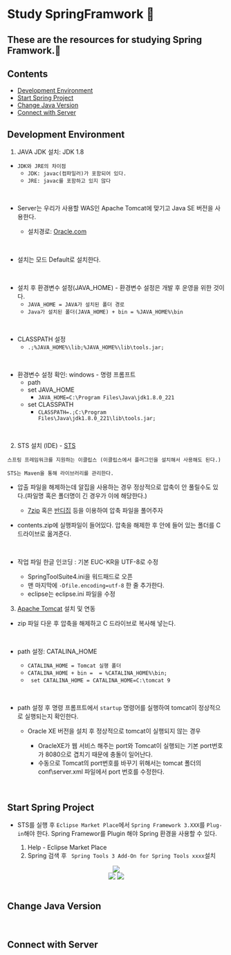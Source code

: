 # Study SpringFramwork :open_file_folder:

## These are the resources for studying Spring Framwork.:herb:

## Contents
* [Development Environment](##Development-Environment)
* [Start Spring Project](##Start-Spring-Project)
* [Change Java Version](##Change-Java-Version)
* [Connect with Server](##Connect-with-Server)

## Development Environment

1. JAVA JDK 설치: JDK 1.8
- `JDK와 JRE의 차이점`
  - `JDK: javac(컴파일러)가 포함되어 있다.`
  - `JRE: javac를 포함하고 있지 않다`

<br>

- Server는 우리가 사용할 WAS인 Apache Tomcat에 맞기고 Java SE 버전을 사용한다.

    - 설치경로: [Oracle.com](https://www.oracle.com/technetwork/java/javase/downloads/index.html)

</br>

- 설치는 모드 Default로 설치한다.

</br>

- 설치 후 환경변수 설정(JAVA_HOME) - 환경변수 설정은 개발 후 운영을 위한 것이다.
    - `JAVA_HOME = JAVA가 설치된 폴더 경로`
    - `Java가 설치된 폴더(JAVA_HOME) + bin = %JAVA_HOME%\bin`

</br>

- CLASSPATH 설정
  - `.;%JAVA_HOME%\lib;%JAVA_HOME%\lib\tools.jar;`

</br>

- 환경변수 설정 확인: windows - 명령 프롬프트
  - path
  - set JAVA_HOME
    - `JAVA_HOME=C:\Program Files\Java\jdk1.8.0_221`
  - set CLASSPATH
    - `CLASSPATH=.;C:\Program Files\Java\jdk1.8.0_221\lib\tools.jar;`

<br>

2. STS 설치 (IDE) - [STS](https://www.spring.io/tools)

`스프링 프레임워크를 지원하는 이클립스 (이클립스에서 플러그인을 설치해서 사용해도 된다.)`

`STS는 Maven을 통해 라이브러리를 관리한다.`

- 압출 파일을 해제하는데 알집을 사용하는 경우 정상적으로 압축이 안 풀릴수도 있다.(파일명 혹은 폴더명이 긴 경우가 이에 해당한다.)
  - [7zip](https://www.7-zip.org/) 혹은 [반디집](https://kr.bandisoft.com/bandizip/) 등을 이용하여 압축 파일을 풀어주자

- contents.zip에 실행파일이 들어있다. 압축을 해제한 후 안에 들어 있는 폴더를 C 드라이브로 옮겨준다.

</br>

- 작업 파일 한글 인코딩 : 기본 EUC-KR을 UTF-8로 수정

  - SpringToolSuite4.ini을 워드패드로 오픈
  - 맨 마지막에 `-Dfile.encoding=utf-8` 한 줄 추가한다.
  - eclipse는 eclipse.ini 파일을 수정

3. [Apache Tomcat](https://tomcat.apache.org/) 설치 및 연동
  - zip 파일 다운 후 압축을 해제하고 C 드라이브로 복사해 넣는다.

<br>

  - path 설정: CATALINA_HOME

    - `CATALINA_HOME = Tomcat 실행 폴더`
    - `CATALINA_HOME + bin =  = %CATALINA_HOME%\bin;`
    - ` set CATALINA_HOME = CATALINA_HOME=C:\tomcat 9`

<br>

  - path 설정 후 명령 프롬프트에서 `startup` 명령어를 실행하여 tomcat이 정상적으로 실행되는지 확인한다.

    - Oracle XE 버전을 설치 후 정상적으로 tomcat이 실행되지 않는 경우

      - OracleXE가 웹 서비스 해주는 port와 Tomcat이 실행되는 기본 port번호가 8080으로 겹치기 때문에 충돌이 일어난다.
      - 수동으로 Tomcat의 port번호를 바꾸기 위해서는 tomcat 폴더의 conf\server.xml 파일에서 port 번호를 수정한다.

</br>

## Start Spring Project
- STS를 실행 후 `Eclipse Market Place`에서 `Spring Framework 3.XXX`를 `Plug-in`해야 한다. Spring Framewor를 Plugin 해야 Spring 환경을 사용할 수 있다.

  1. Help - Eclipse Market Place
  1. Spring 검색 후 ` Spring Tools 3 Add-On for Spring Tools xxxx`설치

<center><img src="/assets/images/1.png"></center>

<div>
<center>
<span style="width: 35%;"><img src="/assets/images/2.png"></span>
<span style="width: 35%;"><img src="/assets/images/3.png"></span>
</center>
</div>

</br>

## Change Java Version

</br>

## Connect with Server
